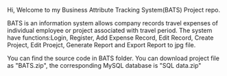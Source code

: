 Hi,
Welcome to my Business Attribute Tracking System(BATS) Project repo.

BATS is an information system allows company records travel expenses of individual employee or project associated with travel period.
The system have functions:Login, Register, Add Expense Record, Edit Record, Create Project, Edit Proejct, Generate Report and Export Report to jpg file.

You can find the source code in BATS folder. You can download project file as "BATS.zip", the corresponding MySQL database is "SQL data.zip"
